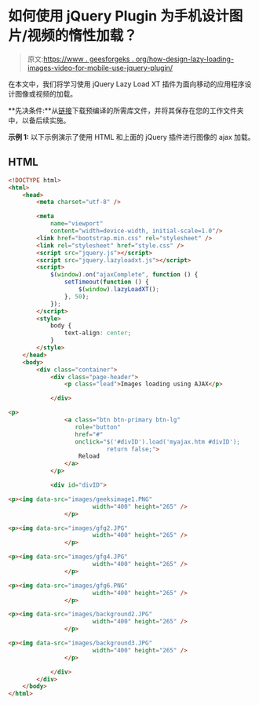 # 如何使用 jQuery Plugin 为手机设计图片/视频的惰性加载？

> 原文:[https://www . geesforgeks . org/how-design-lazy-loading-images-video-for-mobile-use-jquery-plugin/](https://www.geeksforgeeks.org/how-to-design-lazy-loading-of-images-videos-for-mobiles-using-jquery-plugin/)

在本文中，我们将学习使用 jQuery Lazy Load XT 插件为面向移动的应用程序设计图像或视频的加载。

**先决条件:**从[链接](https://github.com/ressio/lazy-load-xt)下载预编译的所需库文件，并将其保存在您的工作文件夹中，以备后续实施。

**示例 1:** 以下示例演示了使用 HTML 和上面的 jQuery 插件进行图像的 ajax 加载。

## HTML

```html
<!DOCTYPE html>
<html>
    <head>
        <meta charset="utf-8" />

        <meta
            name="viewport"
            content="width=device-width, initial-scale=1.0"/>
        <link href="bootstrap.min.css" rel="stylesheet" />
        <link rel="stylesheet" href="style.css" />
        <script src="jquery.js"></script>
        <script src="jquery.lazyloadxt.js"></script>
        <script>
            $(window).on("ajaxComplete", function () {
                setTimeout(function () {
                    $(window).lazyLoadXT();
                }, 50);
            });
        </script>
        <style>
            body {
                text-align: center;
            }
        </style>
    </head>
    <body>
        <div class="container">
            <div class="page-header">
                <p class="lead">Images loading using AJAX</p>

            </div>

<p>
                <a class="btn btn-primary btn-lg"
                   role="button"
                   href="#"
                   onclick="$('#divID').load('myajax.htm #divID');
                            return false;">
                    Reload
                </a>
            </p>

            <div id="divID">

<p><img data-src="images/geeksimage1.PNG" 
                        width="400" height="265" />
                </p>

<p><img data-src="images/gfg2.JPG" 
                        width="400" height="265" />
                </p>

<p><img data-src="images/gfg4.JPG" 
                        width="400" height="265" />
                </p>

<p><img data-src="images/gfg6.PNG" 
                        width="400" height="265" />
                </p>

<p><img data-src="images/background2.JPG"
                        width="400" height="265" />
                </p>

<p><img data-src="images/background3.JPG" 
                        width="400" height="265" />
                </p>

            </div>
        </div>
    </body>
</html>
```